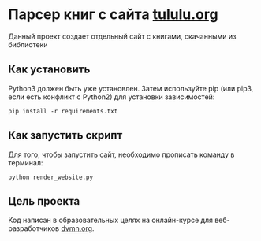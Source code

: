 # Парсер книг с сайта [tululu.org](https://tululu.org)


Данный проект создает отдельный сайт с книгами, скачанными из библиотеки


## Как установить

Python3 должен быть уже установлен. Затем используйте pip (или pip3, если есть конфликт с Python2) для установки зависимостей:

```pip install -r requirements.txt```

## Как запустить скрипт

Для того, чтобы запустить сайт, необходимо прописать команду в терминал:

```python render_website.py ```

## Цель проекта

Код написан в образовательных целях на онлайн-курсе для веб-разработчиков [dvmn.org](https://dvmn.org).